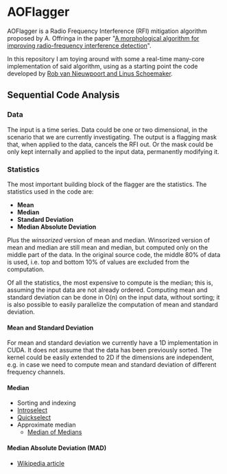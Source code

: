 # AOFlagger

AOFlagger is a Radio Frequency Interference (RFI) mitigation algorithm proposed by A. Offringa in the paper "[A morphological algorithm for improving radio-frequency interference detection](https://www.aanda.org/index.php?option=com_article&amp;access=doi&amp;doi=10.1051/0004-6361/201118497&amp;Itemid=129)".

In this repository I am toying around with some a real-time many-core implementation of said algorithm, using as a starting point the code developed by [Rob van Nieuwpoort and Linus Schoemaker](https://arxiv.org/pdf/1701.08197v1.pdf).

## Sequential Code Analysis

### Data

The input is a time series.
Data could be one or two dimensional, in the scenario that we are currently investigating.
The output is a flagging mask that, when applied to the data, cancels the RFI out.
Or the mask could be only kept internally and applied to the input data, permanently modifying it.

### Statistics

The most important building block of the flagger are the statistics.
The statistics used in the code are:
- **Mean**
- **Median**
- **Standard Deviation**
- **Median Absolute Deviation**

Plus the *winsorized* version of mean and median.
Winsorized version of mean and median are still mean and median, but computed only on the middle part of the data.
In the original source code, the middle 80% of data is used, i.e. top and bottom 10% of values are excluded from the computation.

Of all the statistics, the most expensive to compute is the median; this is, assuming the input data are not already ordered.
Computing mean and standard deviation can be done in O(n) on the input data, without sorting; it is also possible to easily parallelize the computation of mean and standard deviation.

#### Mean and Standard Deviation

For mean and standard deviation we currently have a 1D implementation in CUDA. It does not assume that the data has been previously sorted.
The kernel could be easily extended to 2D if the dimensions are independent, e.g. in case we need to compute mean and standard deviation of different frequency channels.

#### Median

- Sorting and indexing
- [Introselect](https://en.wikipedia.org/wiki/Introselect)
- [Quickselect](https://en.wikipedia.org/wiki/Quickselect)
- Approximate median
    - [Median of Medians](https://en.wikipedia.org/wiki/Median_of_medians)

#### Median Absolute Deviation (MAD)

- [Wikipedia article](https://en.wikipedia.org/wiki/Median_absolute_deviation)